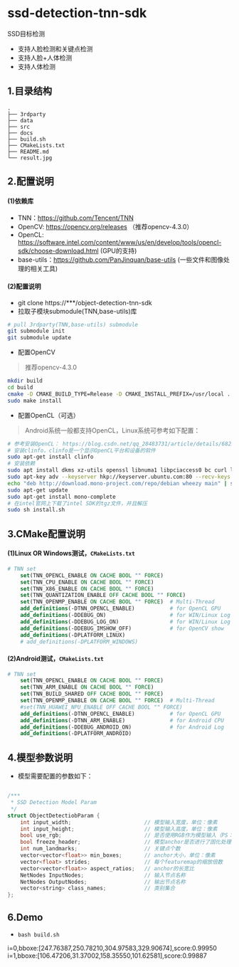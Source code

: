 # ssd-detection-tnn-sdk
SSD目标检测
- 支持人脸检测和关键点检测
- 支持人脸+人体检测
- 支持人体检测

## 1.目录结构
```
.
├── 3rdparty
├── data
├── src
├── docs
├── build.sh
├── CMakeLists.txt
├── README.md
└── result.jpg
```

## 2.配置说明
#### (1)依赖库
- TNN：https://github.com/Tencent/TNN
- OpenCV: https://opencv.org/releases （推荐opencv-4.3.0）
- OpenCL: https://software.intel.com/content/www/us/en/develop/tools/opencl-sdk/choose-download.html (GPU的支持)
- base-utils：https://github.com/PanJinquan/base-utils  (一些文件和图像处理的相关工具)

#### (2)配置说明
- git clone https://***/object-detection-tnn-sdk
- 拉取子模块submodule(TNN,base-utils)库

```bash
# pull 3rdparty(TNN,base-utils) submodule
git submodule init
git submodule update
```

- 配置OpenCV
> 推荐opencv-4.3.0
  
```bash
mkdir build
cd build
cmake -D CMAKE_BUILD_TYPE=Release -D CMAKE_INSTALL_PREFIX=/usr/local ..
sudo make install
```

- 配置OpenCL（可选）
> Android系统一般都支持OpenCL，Linux系统可参考如下配置：

```bash
# 参考安装OpenCL： https://blog.csdn.net/qq_28483731/article/details/68235383，作为测试，安装`intel cpu版本的OpenCL`即可
# 安装clinfo，clinfo是一个显示OpenCL平台和设备的软件
sudo apt-get install clinfo
# 安装依赖
sudo apt install dkms xz-utils openssl libnuma1 libpciaccess0 bc curl libssl-dev lsb-core libicu-dev
sudo apt-key adv --keyserver hkp://keyserver.ubuntu.com:80 --recv-keys 3FA7E0328081BFF6A14DA29AA6A19B38D3D831EF
echo "deb http://download.mono-project.com/repo/debian wheezy main" | sudo tee /etc/apt/sources.list.d/mono-xamarin.list
sudo apt-get update
sudo apt-get install mono-complete
# 在intel官网上下载了intel SDK的tgz文件，并且解压
sudo sh install.sh
```

## 3.CMake配置说明
#### (1)Linux OR Windows测试，`CMakeLists.txt`
```cmake
# TNN set
    set(TNN_OPENCL_ENABLE ON CACHE BOOL "" FORCE)
    set(TNN_CPU_ENABLE ON CACHE BOOL "" FORCE)
    set(TNN_X86_ENABLE ON CACHE BOOL "" FORCE)
    set(TNN_QUANTIZATION_ENABLE OFF CACHE BOOL "" FORCE)
    set(TNN_OPENMP_ENABLE ON CACHE BOOL "" FORCE)  # Multi-Thread
    add_definitions(-DTNN_OPENCL_ENABLE)           # for OpenCL GPU
    add_definitions(-DDEBUG_ON)                    # for WIN/Linux Log
    add_definitions(-DDEBUG_LOG_ON)                # for WIN/Linux Log
    add_definitions(-DDEBUG_IMSHOW_OFF)            # for OpenCV show
    add_definitions(-DPLATFORM_LINUX)
    # add_definitions(-DPLATFORM_WINDOWS)
```

#### (2)Android测试，`CMakeLists.txt`
```cmake
# TNN set
    set(TNN_OPENCL_ENABLE ON CACHE BOOL "" FORCE)
    set(TNN_ARM_ENABLE ON CACHE BOOL "" FORCE)
    set(TNN_BUILD_SHARED OFF CACHE BOOL "" FORCE)
    set(TNN_OPENMP_ENABLE ON CACHE BOOL "" FORCE)  # Multi-Thread
    #set(TNN_HUAWEI_NPU_ENABLE OFF CACHE BOOL "" FORCE)
    add_definitions(-DTNN_OPENCL_ENABLE)           # for OpenCL GPU
    add_definitions(-DTNN_ARM_ENABLE)              # for Android CPU
    add_definitions(-DDEBUG_ANDROID_ON)            # for Android Log
    add_definitions(-DPLATFORM_ANDROID)
```

## 4.模型参数说明
- 模型需要配置的参数如下：
```c++

/***
 * SSD Detection Model Param
 */
struct ObjectDetectiobParam {
    int input_width;                       // 模型输入宽度，单位：像素
    int input_height;                      // 模型输入高度，单位：像素
    bool use_rgb;                          // 是否使用RGB作为模型输入（PS：接口固定输入BGR，use_rgb=ture时，预处理将BGR转换为RGB）
    bool freeze_header;                    // 模型anchor是否进行了固化处理,固化后，可以加速，但会要求固定的输入分辨率
    int num_landmarks;                     // 关键点个数
    vector<vector<float>> min_boxes;       // anchor大小，单位：像素
    vector<float> strides;                 // 每个featuremap的缩放倍数
    vector<vector<float>> aspect_ratios;   // anchor的长宽比
    NetNodes InputNodes;                   // 输入节点名称
    NetNodes OutputNodes;                  // 输出节点名称
    vector<string> class_names;            // 类别集合
};
```

## 6.Demo
- `bash build.sh`


 i=0,bboxe:[247.76387,250.78210,304.97583,329.90674],score:0.99950
 i=1,bboxe:[106.47206,31.37002,158.35550,101.62581],score:0.99887